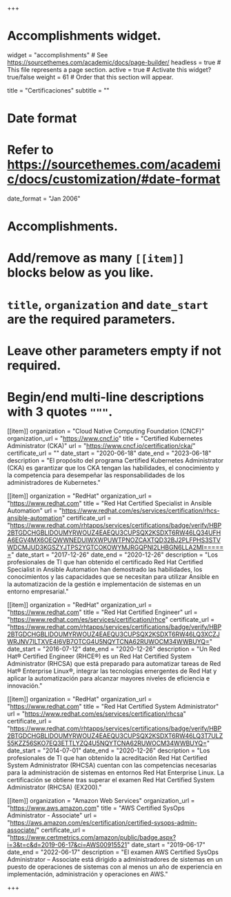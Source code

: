 +++
# Accomplishments widget.
widget = "accomplishments"  # See https://sourcethemes.com/academic/docs/page-builder/
headless = true  # This file represents a page section.
active = true  # Activate this widget? true/false
weight = 61  # Order that this section will appear.

title = "Certificaciones"
subtitle = ""

# Date format
#   Refer to https://sourcethemes.com/academic/docs/customization/#date-format
date_format = "Jan 2006"

# Accomplishments.
#   Add/remove as many `[[item]]` blocks below as you like.
#   `title`, `organization` and `date_start` are the required parameters.
#   Leave other parameters empty if not required.
#   Begin/end multi-line descriptions with 3 quotes `"""`.

[[item]]
  organization = "Cloud Native Computing Foundation (CNCF)"
  organization_url = "https://www.cncf.io"
  title = "Certified Kubernetes Administrator (CKA)"
  url = "https://www.cncf.io/certification/cka/"
  certificate_url = ""
  date_start = "2020-06-18"
  date_end = "2023-06-18"
  description = "El propósito del programa Certified Kubernetes Administrator (CKA) es garantizar que los CKA tengan las habilidades, el conocimiento y la competencia para desempeñar las responsabilidades de los administradores de Kubernetes."

[[item]]
  organization = "RedHat"
  organization_url = "https://www.redhat.com"
  title = "Red Hat Certified Specialist in Ansible Automation"
  url = "https://www.redhat.com/es/services/certification/rhcs-ansible-automation"
  certificate_url = "https://www.redhat.com/rhtapps/services/certifications/badge/verify/HBP2BTGDCHGBLIDOUMYRWOUZ4EAEQU3CUPSQX2KSDXT6RW46LQ34UFHA6EGV4MX6OEQWWNEDUIWXWPUWTPNOZCAXTQD32BJ2PLFPHS3STVWDCMJUD3KGSZYJTPS2YGTCOKOWYMJRGQPNI2LHBGN6LLA2MI======"
  date_start = "2017-12-26"
  date_end = "2020-12-26"
  description = "Los profesionales de TI que han obtenido el certificado Red Hat Certified Specialist in Ansible Automation han demostrado las habilidades, los conocimientos y las capacidades que se necesitan para utilizar Ansible en la automatización de la gestión e implementación de sistemas en un entorno empresarial."

[[item]]
  organization = "RedHat"
  organization_url = "https://www.redhat.com"
  title = "Red Hat Certified Engineer"
  url = "https://www.redhat.com/es/services/certification/rhce"
  certificate_url = "https://www.redhat.com/rhtapps/services/certifications/badge/verify/HBP2BTGDCHGBLIDOUMYRWOUZ4EAEQU3CUPSQX2KSDXT6RW46LQ3XCZJWRJNV7ILTXVE4I6VB7OTCG4U5NQYTCNA62RUWOCM34WWBUYQ="
  date_start = "2016-07-12"
  date_end = "2020-12-26"
  description = "Un Red Hat® Certified Engineer (RHCE®) es un Red Hat Certified System Administrator (RHCSA) que está preparado para automatizar tareas de Red Hat® Enterprise Linux®, integrar las tecnologías emergentes de Red Hat y aplicar la automatización para alcanzar mayores niveles de eficiencia e innovación."

[[item]]
  organization = "RedHat"
  organization_url = "https://www.redhat.com"
  title = "Red Hat Certified System Administrator"
  url = "https://www.redhat.com/es/services/certification/rhcsa"
  certificate_url = "https://www.redhat.com/rhtapps/services/certifications/badge/verify/HBP2BTGDCHGBLIDOUMYRWOUZ4EAEQU3CUPSQX2KSDXT6RW46LQ3T7ULZ55KZZ56SKO7EQ3ETTLYZQ4U5NQYTCNA62RUWOCM34WWBUYQ="
  date_start = "2014-07-01"
  date_end = "2020-12-26"
  description = "Los profesionales de TI que han obtenido la acreditación Red Hat Certified System Administrator (RHCSA) cuentan con las competencias necesarias para la administración de sistemas en entornos Red Hat Enterprise Linux. La certificación se obtiene tras superar el examen Red Hat Certified System Administrator (RHCSA) (EX200)."

[[item]]
  organization = "Amazon Web Services"
  organization_url = "https://www.aws.amazon.com"
  title = "AWS Certified SysOps Administrator - Associate"
  url = "https://aws.amazon.com/es/certification/certified-sysops-admin-associate/"
  certificate_url = "https://www.certmetrics.com/amazon/public/badge.aspx?i=3&t=c&d=2019-06-17&ci=AWS00915521"
  date_start = "2019-06-17"
  date_end = "2022-06-17"
  description = "El examen AWS Certified SysOps Administrator – Associate está dirigido a administradores de sistemas en un puesto de operaciones de sistemas con al menos un año de experiencia en implementación, administración y operaciones en AWS."

+++
